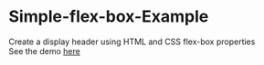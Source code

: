 # Simple-flex-box-Example
Create a display header using HTML and CSS flex-box properties<br/>
See the demo <a href="http://htmlpreview.github.com/?https://github.com/Bornkhan/Simple-flex-box-Example/blob/master/flexbox.html">here</a>
